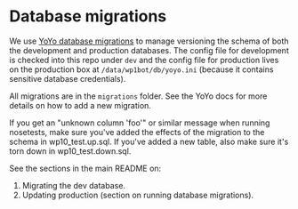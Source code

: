 # Database migrations

We use [YoYo database migrations](https://ollycope.com/software/yoyo/latest/) to manage
versioning the schema of both the development and production databases. The config file
for development is checked into this repo under `dev` and the config file for production
lives on the production box at `/data/wp1bot/db/yoyo.ini` (because it contains sensitive
database credentials).

All migrations are in the `migrations` folder. See the YoYo docs for more details on how
to add a new migration.

If you get an "unknown column 'foo'" or similar message when running nosetests, make sure
you've added the effects of the migration to the schema in wp10_test.up.sql. If you've
added a new table, also make sure it's torn down in wp10_test.down.sql.

See the sections in the main README on:

1. Migrating the dev database.
1. Updating production (section on running database migrations).
